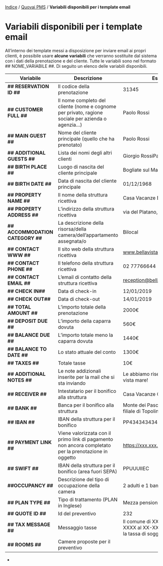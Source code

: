 [Indice](index.html) / [Quovai PMS](quovai-pms-it.md) / **Variabili disponibili per i template email**

# Variabili disponibili per i template email

All’interno dei template messi a disposizione per inviare email ai propri clienti, è possibile usare **alcune variabili** che verranno sostituite dal sistema con i dati della prenotazione e del cliente. Tutte le variabili sono nel formato ## NOME_VARIABILE ##. Di seguito un elenco delle variabili disponibili.

 

| Variabile                        | **Descrizione**                                              | **Esempio**                                                  |
| -------------------------------- | ------------------------------------------------------------ | ------------------------------------------------------------ |
| **## RESERVATION ID ##**         | Il codice della prenotazione                                 | 31345                                                        |
| **## CUSTOMER FULL ##**          | Il nome completo del cliente (nome e cognome per privato, ragione sociale per azienda o agenzia…) | Paolo Rossi             |
| **## MAIN GUEST ##**             | Nome del cliente principale (quello che ha prenotato)        | Paolo Rossi                                                  |
| **## ADDITIONAL GUESTS ##**      | Lista dei nomi degli altri clienti                           | Giorgio RossiPaolina Rossi                                   |
| **## BIRTH PLACE ##**            | Luogo di nascita del cliente principale                      | Bogliate sul Mambro                                          |
| **## BIRTH DATE ##**             | Data di nascita del cliente principale                       | 01/12/1968                                                   |
| **## PROPERTY NAME ##**          | Il nome della struttura ricettiva                            | Casa Vacanze Bellavista                                      |
| **## PROPERTY ADDRESS ##**       | L’indirizzo della struttura ricettiva                        | via del Platano, 25 - Paperopoli                             |
| **## ACCOMMODATION CATEGORY ##** | La descrizione della risorsa/della camera/dell’appartamento assegnata/o | Bilocal																					 |
| **## CONTACT WWW ##**            | Il sito web della struttura ricettiva                        | www.bellavista.it                                            |
| **## CONTACT PHONE ##**          | Il telefono della struttura ricettiva                        | 02 77766644                                                  |
| **## CONTACT EMAIL ##**          | L’email di contatto della struttura ricettiva                | reception@bellavista.it                                      |
| **## CHECK IN##**                | Data di check-in                                             | 12/01/2019                                                   |
| **## CHECK OUT##**               | Data di check-out                                            | 14/01/2019                                                   |
| **## TOTAL AMOUNT ##**           | L’importo totale della prenotazione                          | 2000€                                                        |
| **## DEPOSIT DUE ##**            | L’importo della caparra dovuta                               | 560€                                                         |
| **## BALANCE DUE ##**            | L’importo totale meno la caparra dovuta                      | 1440€                                                        |
| **## BALANCE TO DATE ##**        | Lo stato attuale del conto                                   | 1300€                                                        |
| **## TAXES ##**                  | Totale tasse                                                 | 10€                                                          |
| **## ADDITIONAL NOTES ##**       | Le note addizionali inserite per la mail che si sta inviando | Le abbiamo riservato un trilocale vista mare!                |
| **## RECEIVER ##**               | Intestatario per il bonifico alla struttura                  | Casa Vacanze Quovai S.p.A                                    |
| **## BANK ##**                   | Banca per il bonifico alla struttura                         | Monte dei Paschi di Paperopoli filiale di Topolinia          |
| **## IBAN ##**                   | IBAN della struttura per il bonifico                         | PP43434343432899848849398                                    |
| **## PAYMENT LINK ##**           | Viene valorizzata con il primo link di pagamento non ancora completato per la prenotazione in oggetto | https://xxx.xxx.xxx/xxxx                                     |
| **## SWIFT ##**                  | IBAN della struttura per il bonifico (area fuori SEPA)       | PPUUUIIEC                                                    |
| **##OCCUPANCY ##**               | Descrizione del tipo di occupazione della camera             | 2 adulti e 1 bambino                                         |
| **## PLAN TYPE ##**              | Tipo di trattamento (PLAN in Inglese)                        | Mezza pensione                                               |
| **## QUOTE ID ##**               | Id del preventivo                                            | 232                                                          |
| **## TAX MESSAGE ##**            | Messaggio tasse                                              | Il comune di XXXX dal XX-XX-XXXX al XX-XX-XXXX è in vigore la tassa di soggiorno ... etc... |
| **## ROOMS ##**                  | Camere proposte per il preventivo                            |                                                              |

-  